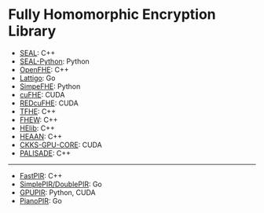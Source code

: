 # Fully Homomorphic Encryption Library

- [SEAL](https://github.com/microsoft/SEAL): C++
- [SEAL-Python](https://github.com/Huelse/SEAL-Python): Python
- [OpenFHE](https://www.openfhe.org/): C++
- [Lattigo](https://github.com/tuneinsight/lattigo): Go
- [SimpeFHE](https://github.com/wgxli/simple-fhe): Python
- [cuFHE](https://github.com/vernamlab/cuFHE): CUDA
- [REDcuFHE](https://github.com/TrustworthyComputing/REDcuFHE): CUDA
- [TFHE](https://github.com/tfhe/tfhe): C++
- [FHEW](https://github.com/lducas/FHEW): C++
- [HElib](https://github.com/homenc/HElib): C++
- [HEAAN](https://github.com/snucrypto/HEAAN): C++
- [CKKS-GPU-CORE](https://github.com/scale-snu/ckks-gpu-core): CUDA
- [PALISADE](https://palisade-crypto.org/): C++
---
- [FastPIR](https://github.com/ishtiyaque/FastPIR): C++
- [SimplePIR/DoublePIR](https://github.com/ahenzinger/simplepir): Go
- [GPUPIR](https://github.com/facebookresearch/GPU-DPF/tree/main): Python, CUDA
- [PianoPIR](https://github.com/wuwuz/Piano-PIR-new): Go
